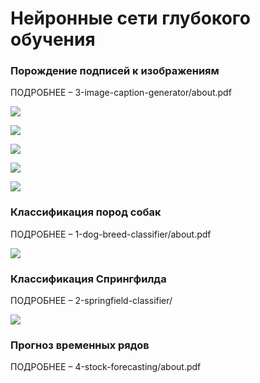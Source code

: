 ﻿# Нейронные сети глубокого обучения

### Порождение подписей к изображениям

ПОДРОБНЕЕ – 3-image-caption-generator/about.pdf

![](https://raw.githubusercontent.com/apkuznetsov/deep-learning-2021/main/3-image-caption-generator/images/readme-1.png)

![](https://raw.githubusercontent.com/apkuznetsov/deep-learning-2021/main/3-image-caption-generator/images/readme-2.png)

![](https://raw.githubusercontent.com/apkuznetsov/deep-learning-2021/main/3-image-caption-generator/images/readme-3.png)

![](https://raw.githubusercontent.com/apkuznetsov/deep-learning-2021/main/3-image-caption-generator/images/readme-4.png)

![](https://raw.githubusercontent.com/apkuznetsov/deep-learning-2021/main/3-image-caption-generator/images/readme-5.png)

### Классификация пород собак

ПОДРОБНЕЕ – 1-dog-breed-classifier/about.pdf

![](https://raw.githubusercontent.com/apkuznetsov/deep-learning-2021/main/1-dog-breed-classifier/about.png)

### Классификация Спрингфилда

ПОДРОБНЕЕ – 2-springfield-classifier/

![](https://raw.githubusercontent.com/apkuznetsov/deep-learning-2021/main/2-springfield-classifier/about.png)

### Прогноз временных рядов

ПОДРОБНЕЕ – 4-stock-forecasting/about.pdf